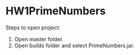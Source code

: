# HW1PrimeNumbers

Steps to open project:

1. Open master folder.
2. Open builds folder and select PrimeNumbers.jar.
